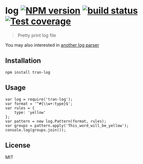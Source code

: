 # log [![NPM version][npm-image]][npm-url] [![build status][travis-image]][travis-url] [![Test coverage][coveralls-image]][coveralls-url]

> Pretty print log file

You may also interested in [another log parser](https://gist.github.com/CatTail/7c3248d8d596ed8e452b)

## Installation

    npm install tran-log


## Usage

    var log = require('tran-log');
    var format = '^#{\\w+:type}$';
    var rules = {
        type: 'yellow'
    };
    var pattern = new log.Pattern(format, rules);
    var groups = pattern.apply('This_word_will_be_yellow');
    console.log(groups.join());


## License

MIT

[npm-image]: https://img.shields.io/npm/v/tran-log.svg?style=flat
[npm-url]: https://npmjs.org/package/tran-log
[travis-image]: https://img.shields.io/travis/transformjs/log.svg?style=flat
[travis-url]: https://travis-ci.org/transformjs/log
[coveralls-image]: https://img.shields.io/coveralls/transformjs/log.svg?style=flat
[coveralls-url]: https://coveralls.io/r/transformjs/log?branch=master
